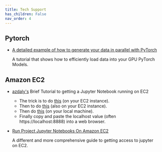 ```yaml
---
title: Tech Support
has_children: False
nav_order: 4
---
```


## Pytorch

- [A detailed example of how to generate your data in parallel with PyTorch](https://stanford.edu/~shervine/blog/pytorch-how-to-generate-data-parallel)

   A tutorial that shows how to efficiently load data into your GPU PyTorch Models.

## Amazon EC2

- [azdaly's](https://github.com/azdaly) Brief Tutorial to getting a Jupyter Notebook running on EC2
  - The trick is to do [this](https://docs.aws.amazon.com/dlami/latest/devguide/setup-jupyter-config.html) (on your EC2 instance). 
  - Then to do [this](https://docs.aws.amazon.com/dlami/latest/devguide/setup-jupyter-start-server.html) (also on your EC2 instance).
  - Then do [this](https://docs.aws.amazon.com/dlami/latest/devguide/setup-jupyter-configure-client-linux.html) (on your local machine).
  - Finally copy and paste the localhost value (often https://localhost:8888) into a web browser.

- [Run Project Jupyter Notebooks On Amazon EC2](https://chrisalbon.com/aws/basics/run_project_jupyter_on_amazon_ec2/)

  A different and more comprehensive guide to getting access to jupyter on EC2.
